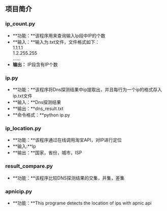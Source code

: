 ## 项目简介
### ip_count.py
* **功能：**该程序用来查询输入Ip段中IP的个数
* **输入：**输入为.txt文件，文件格式如下：          		
                 1.1.1.1   
                 1.2.255.255   
                  ......   
* **输出：** IP段含有IP个数

### ip.py
* **功能：**该程序将Dns探测结果中ip提取出，并且每行为一个ip的格式存入ip.txt文件
* **输入：**Dns探测结果
* **输出：**dns_result.txt
* **命令格式：**python ip.py 

### ip_location.py
* **功能：**该程序通过在线调用淘宝API，对IP进行定位
* **输入:**Ip
* **输出：**国家，省份，城市，ISP

### result_compare.py
* **功能：**该程序比较DNS探测结果的交集，并集，差集

### apnicip.py
* **功能：**This programe detects the location of ips with apnic api

